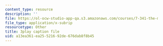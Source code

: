 ```yaml
---
content_type: resource
description: ''
file: https://ol-ocw-studio-app-qa.s3.amazonaws.com/courses/7-341-the-microbiome-and-drug-delivery-cross-species-communication-in-health-and-disease-spring-2018/a13ea361ea25521692de676dab8f8b45_blD8f7MOhFQ.vtt
file_type: application/x-subrip
resourcetype: Other
title: 3play caption file
uid: a13ea361-ea25-5216-92de-676dab8f8b45
---
```


